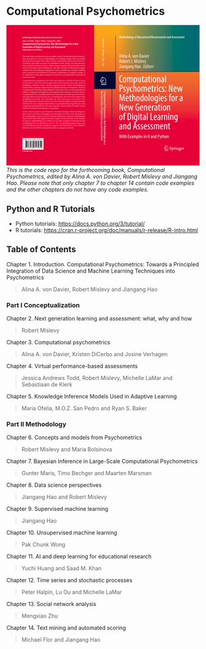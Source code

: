 # Computational Psychometrics
![The book](book_cover.png)
*This is the code repo for the forthcoming book, Computational Psychometrics, edited by Alina A. von Davier, Robert Mislevy and Jiangang Hao. Please note that only chapter 7 to chapter 14 contain code examples and the other chapters do not have any code examples.*

## Python and R Tutorials
* Python tutorials: https://docs.python.org/3/tutorial/
* R tutorials: https://cran.r-project.org/doc/manuals/r-release/R-intro.html

## Table of Contents

Chapter 1. Introduction. Computational Psychometrics: Towards a Principled Integration of Data Science and Machine Learning Techniques into Psychometrics
> Alina A. von Davier, Robert Mislevy and Jiangang Hao

### Part I Conceptualization

Chapter 2. Next generation learning and assessment: what, why and how
> Robert Mislevy

Chapter 3. Computational psychometrics 
> Alina A. von Davier, Kristen DiCerbo and Josine Verhagen

Chapter 4. Virtual performance-based assessments
> Jessica Andrews Todd, Robert Mislevy, Michelle LaMar and Sebastiaan de Klerk

Chapter 5. Knowledge Inference Models Used in Adaptive Learning
> Maria Ofelia, M.O.Z. San Pedro and Ryan S. Baker

### Part II Methodology

Chapter 6. Concepts and models from Psychometrics
> Robert Mislevy and Maria Bolsinova

Chapter 7. Bayesian Inference in Large-Scale Computational Psychometrics
> Gunter Maris, Timo Bechger and Maarten Marsman 

Chapter 8. Data science perspectives
> Jiangang Hao and Robert Mislevy

Chapter 9. Supervised machine learning 
> Jiangang Hao

Chapter 10. Unsupervised machine learning
> Pak Chunk Wong

Chapter 11. AI and deep learning for educational research
> Yuchi Huang and Saad M. Khan

Chapter 12. Time series and stochastic processes 
> Peter Halpin, Lu Ou and Michelle LaMar

Chapter 13. Social network analysis
> Mengxiao Zhu

Chapter 14. Text mining and automated scoring 
> Michael Flor and Jiangang Hao


